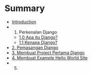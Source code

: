 # Summary

* [Introduction](README.md)
* 1. Perkenalan Django
  * [1.0 Apa itu Django?](bab1/1_0-apa-itu-django.md)
  * [1.1 Kenapa Django?](bab1/1_1-kenapa-django.md)
* [2. Pemasangan Django](bab2/2_0-pemasangan-django.md)
* [3. Membuat Project Pertama Django](bab3/3_0-membuat-project-pertama-django.md)
* [4. Membuat Example Hello World Site](bab4/4_0-membuat-example-hello-world-site.md)
* 5.

